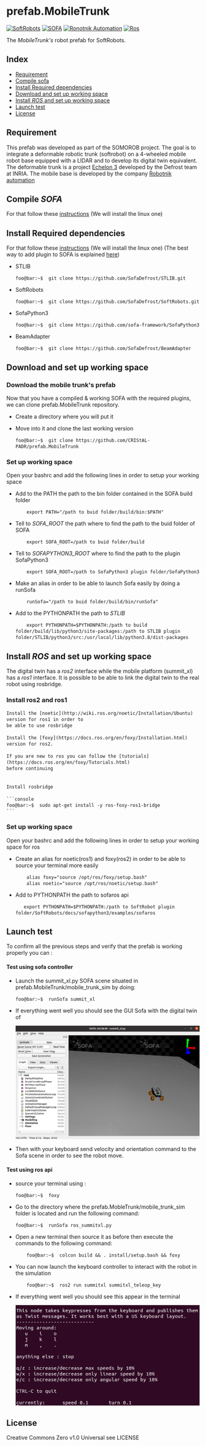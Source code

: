 # prefab.MobileTrunk
[![SoftRobots](https://img.shields.io/badge/SoftRobots-on_github-firebrick.svg)](https://github.com/SofaDefrost) 
[![SOFA](https://img.shields.io/badge/SOFA-on_github-blue.svg)](https://github.com/sofa-framework)
[![Ronotnik Automation](https://img.shields.io/badge/RonotnikAutomation-on_github-green.svg)](https://github.com/RobotnikAutomation)
[![Ros](https://img.shields.io/badge/Ros-on_readthedocs-chocolate.svg)](https://docs.ros.org/en/foxy/index.html)

The *MobileTrunk's* robot prefab for SoftRobots. 

Index
-----

  * [Requirement](#requirement)
  * [Compile sofa](#compile-sofa)
  * [Install Required dependencies](#install-required-dependencies)
  * [Download and set up working space](#download-and-set-up-working-space)
  * [Install *ROS* and set up working space](#install-ros-and-set-up-working-space)
  * [Launch test](#launch-test)
  * [License](#license)

Requirement
-----------
This prefab was developed as part of the SOMOROB project. The goal is to integrate a
deformable robotic trunk (softrobot) on a 4-wheeled mobile robot base equipped with 
a LIDAR and to develop its digital twin equivalent. The deformable trunk is a project
[Echelon 3](https://www.inria.fr/en/interface-inria-centre-university-lille-demonstration-space)
developed by the Defrost team at INRIA. The mobile base is developed by the company
[Robotnik automation](https://robotnik.eu/)

Compile *SOFA*
--------------

For that follow these [instructions]() (We will install the linux one)

Install Required dependencies
------------------------------------
For that follow these [instructions]() (We will install the linux one)
(The best way to add plugin to SOFA is explained [here]())

- STLIB

    ```console
    foo@bar:~$  git clone https://github.com/SofaDefrost/STLIB.git
    ```

- SoftRobots

    ```console
    foo@bar:~$  git clone https://github.com/SofaDefrost/SoftRobots.git
    ```

- SofaPython3

    ```console
    foo@bar:~$  git clone https://github.com/sofa-framework/SofaPython3
    ```
    

- BeamAdapter

    ```console
    foo@bar:~$  git clone https://github.com/SofaDefrost/BeamAdapter
    ```

Download and set up working space
---------------------------------

### Download the mobile trunk's prefab

Now that you have a compiled & working SOFA with the required plugins, we can clone
prefab.MobileTrunk repository.

- Create a directory where you will put it
- Move into it and clone the last working version

    ```console
    foo@bar:~$  git clone https://github.com/CRIStAL-PADR/prefab.MobileTrunk
    ```

### Set up working space
Open your bashrc and add the following lines in order to setup your working space
- Add to the PATH the path to the bin folder contained in the SOFA build folder

    ```console
        export PATH="/path to buid folder/build/bin:$PATH"
    ```

- Tell to  *SOFA_ROOT* the path where to find the path to the buid folder of SOFA

    ```console
        export SOFA_ROOT=/path to buid folder/build
    ```

- Tell to  *SOFAPYTHON3_ROOT* where to find the path to the plugin SofaPython3

    ```console
        export SOFA_ROOT=/path to SofaPython3 plugin folder/SofaPython3
    ```

- Make an alias in order to be able to launch Sofa easily by doing a runSofa

    ```console
        runSofa="/path to buid folder/build/bin/runSofa"
    ```

- Add to the PYTHONPATH the path to *STLIB*
    ```console
        export PYTHONPATH=$PYTHONPATH:/path to build folder/build/lib/python3/site-packages:/path to STLIB plugin folder/STLIB/python3/src:/usr/local/lib/python3.8/dist-packages
    ```

Install *ROS* and set up working space
--------------------------------------

The digital twin has a *ros2* interface while the mobile platform (summit_xl) has a *ros1* interface.
It is possible to be able to link the digital twin to the real robot using rosbridge.

### Install ros2 and ros1

    Install the [noetic](http://wiki.ros.org/noetic/Installation/Ubuntu) version for ros1 in order to
    be able to use rosbridge

    Install the [foxy](https://docs.ros.org/en/foxy/Installation.html) version for ros2.

    If you are new to ros you can follow the [tutorials](https://docs.ros.org/en/foxy/Tutorials.html)
    before continuing


    Install rosbridge
    
    ```console
    foo@bar:~$  sudo apt-get install -y ros-foxy-ros1-bridge
    ```

### Set up working space

Open your bashrc and add the following lines in order to setup your working space for ros

- Create an alias for noetic(ros1) and foxy(ros2) in order to be able to source your terminal more easily

    ```console
        alias foxy="source /opt/ros/foxy/setup.bash"
        alias noetic="source /opt/ros/noetic/setup.bash"
    ```

- Add to PYTHONPATH the path to sofaros api
 
     ```console
        export PYTHONPATH=$PYTHONPATH:/path to SoftRobot plugin folder/SoftRobots/docs/sofapython3/examples/sofaros
    ```

Launch test
-----------
To confirm all the previous steps and verify that the prefab is working properly you can :

#### Test using sofa controller

-  Launch the summit_xl.py SOFA scene situated in prefab.MobileTrunk/mobile_trunk_sim by doing:

    ```console
    foo@bar:~$  runSofa summit_xl
    ```
- If everything went well you should see the GUI Sofa with the digital twin of

    ![somorob](/docs/sofa.png)


- Then with your keyboard send velocity and orientation command to the Sofa scene in order to see the robot
move.

#### Test using ros api

- source your terminal using : 
    ```console
    foo@bar:~$  foxy
    ```

- Go to the directory where the prefab.MobleTrunk/mobile_trunk_sim folder is located and run 
 the following command:

    ```console
    foo@bar:~$  runSofa ros_summitxl.py
    ```
- Open a new terminal then source it as before then execute the commands to the following command:

    ```console
        foo@bar:~$  colcon build && . install/setup.bash && foxy
    ```

-  You can now launch the keyboard controller to interact with the robot in the simulation

    ```console
        foo@bar:~$  ros2 run summitxl summitxl_teleop_key

    ```

- If everything went well you should see this appear in the terminal
    
    ![ros_teleop_key](/docs/ros_teleopkey.png/)

License
-------

Creative Commons Zero v1.0 Universal see LICENSE
